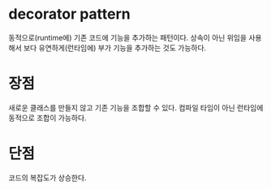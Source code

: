 # decorator pattern

동적으로(runtime에) 기존 코드에 기능을 추가하는 패턴이다.
상속이 아닌 위임을 사용해서 보다 유연하게(런타임에) 부가 기능을 추가하는 것도 가능하다.

# 장점

새로운 클래스를 만들지 않고 기존 기능을 조합할 수 있다.
컴파일 타임이 아닌 런타임에 동적으로 조합이 가능하다.

# 단점

코드의 복잡도가 상승한다.

